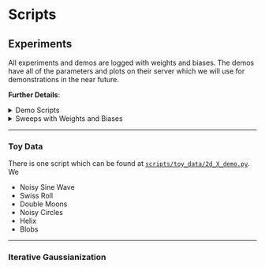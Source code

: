 # Scripts


## Experiments

All experiments and demos are logged with weights and biases. The demos have all of the parameters and plots on their server which we will use for demonstrations in the near future. 


**Further Details**:
<details>
<summary>Demo Scripts</summary>

All scripts are inside the `scripts` folder. No experiments can be found in the source (`rbig_jax`) folder. We try to keep everything separate.

```bash
PYTHONPATH="." python -u scripts/experiments/cnn_pl.py --num-samples 2_000 --n-jobs 4
```
</details>

<details>
<summary>Sweeps with Weights and Biases</summary>

There is a `.yaml` file which has the standard configuration to be read by `wandb`. All experiment code will be very explicit (as best as we can). Keep in mind that these are mostly self-contained experiments. Any specialized research will not be kept within this repo.

**Start Sweep**

```bash
PYTHONPATH="." wandb sweep src/experiments/toy/sweep.yml
```

**Start Agent**

```bash
PYTHONPATH="." run/command/they/tell/you
```

</details>



---
### Toy Data



There is one script which can be found  at [`scripts/toy_data/2d_X_demo.py`](./toy_data/2d_X_demo.py). We 

* Noisy Sine Wave
* Swiss Roll
* Double Moons
* Noisy Circles
* Helix
* Blobs

---

### Iterative Gaussianization
